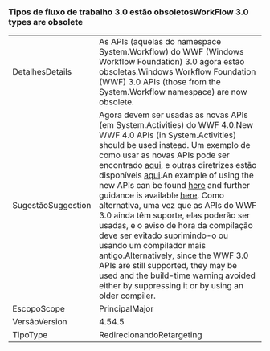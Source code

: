 ### <a name="workflow-30-types-are-obsolete"></a><span data-ttu-id="8f4bf-101">Tipos de fluxo de trabalho 3.0 estão obsoletos</span><span class="sxs-lookup"><span data-stu-id="8f4bf-101">WorkFlow 3.0 types are obsolete</span></span>

|   |   |
|---|---|
|<span data-ttu-id="8f4bf-102">Detalhes</span><span class="sxs-lookup"><span data-stu-id="8f4bf-102">Details</span></span>|<span data-ttu-id="8f4bf-103">As APIs (aquelas do namespace System.Workflow) do WWF (Windows Workflow Foundation) 3.0 agora estão obsoletas.</span><span class="sxs-lookup"><span data-stu-id="8f4bf-103">Windows Workflow Foundation (WWF) 3.0 APIs (those from the System.Workflow namespace) are now obsolete.</span></span>|
|<span data-ttu-id="8f4bf-104">Sugestão</span><span class="sxs-lookup"><span data-stu-id="8f4bf-104">Suggestion</span></span>|<span data-ttu-id="8f4bf-105">Agora devem ser usadas as novas APIs (em System.Activities) do WWF 4.0.</span><span class="sxs-lookup"><span data-stu-id="8f4bf-105">New WWF 4.0 APIs (in System.Activities) should be used instead.</span></span> <span data-ttu-id="8f4bf-106">Um exemplo de como usar as novas APIs pode ser encontrado [aqui](~/docs/framework/windows-workflow-foundation/how-to-update-the-definition-of-a-running-workflow-instance.md), e outras diretrizes estão disponíveis [aqui](http://blogs.msdn.com/b/workflowteam/archive/2012/02/08/deprecatingwf3.aspx).</span><span class="sxs-lookup"><span data-stu-id="8f4bf-106">An example of using the new APIs can be found [here](~/docs/framework/windows-workflow-foundation/how-to-update-the-definition-of-a-running-workflow-instance.md) and further guidance is available [here](http://blogs.msdn.com/b/workflowteam/archive/2012/02/08/deprecatingwf3.aspx).</span></span> <span data-ttu-id="8f4bf-107">Como alternativa, uma vez que as APIs do WWF 3.0 ainda têm suporte, elas poderão ser usadas, e o aviso de hora da compilação deve ser evitado suprimindo-o ou usando um compilador mais antigo.</span><span class="sxs-lookup"><span data-stu-id="8f4bf-107">Alternatively, since the WWF 3.0 APIs are still supported, they may be used and the build-time warning avoided either by suppressing it or by using an older compiler.</span></span>|
|<span data-ttu-id="8f4bf-108">Escopo</span><span class="sxs-lookup"><span data-stu-id="8f4bf-108">Scope</span></span>|<span data-ttu-id="8f4bf-109">Principal</span><span class="sxs-lookup"><span data-stu-id="8f4bf-109">Major</span></span>|
|<span data-ttu-id="8f4bf-110">Versão</span><span class="sxs-lookup"><span data-stu-id="8f4bf-110">Version</span></span>|<span data-ttu-id="8f4bf-111">4.5</span><span class="sxs-lookup"><span data-stu-id="8f4bf-111">4.5</span></span>|
|<span data-ttu-id="8f4bf-112">Tipo</span><span class="sxs-lookup"><span data-stu-id="8f4bf-112">Type</span></span>|<span data-ttu-id="8f4bf-113">Redirecionando</span><span class="sxs-lookup"><span data-stu-id="8f4bf-113">Retargeting</span></span>|

